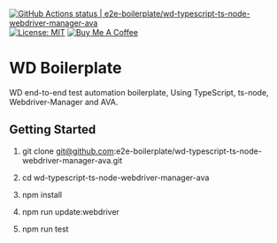[![GitHub Actions status | e2e-boilerplate/wd-typescript-ts-node-webdriver-manager-ava](https://github.com/e2e-boilerplate/wd-typescript-ts-node-webdriver-manager-ava/workflows/wd-typescript-ts-node-webdriver-manager-ava/badge.svg)](https://github.com/e2e-boilerplate/wd-typescript-ts-node-webdriver-manager-ava/actions?workflow=wd-typescript-ts-node-webdriver-manager-ava) [![License: MIT](https://img.shields.io/badge/License-MIT-yellow.svg)](https://opensource.org/licenses/MIT) [![Buy Me A Coffee](https://img.shields.io/badge/buy-me%20coffee-orange)](https://www.buymeacoffee.com/xgirma)

# WD Boilerplate

WD end-to-end test automation boilerplate, Using TypeScript, ts-node, Webdriver-Manager and AVA.

## Getting Started

1. git clone git@github.com:e2e-boilerplate/wd-typescript-ts-node-webdriver-manager-ava.git

2. cd wd-typescript-ts-node-webdriver-manager-ava

3. npm install

4. npm run update:webdriver

5. npm run test
